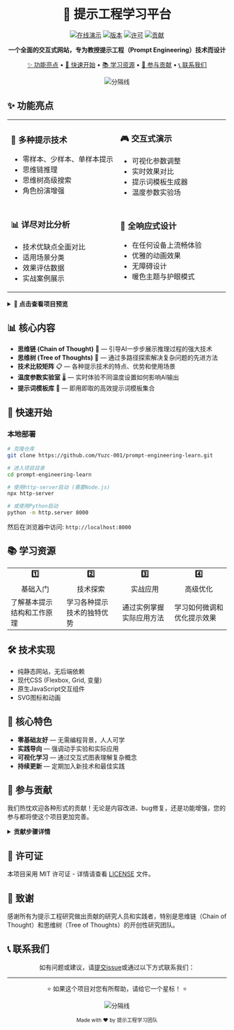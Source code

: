 <div align="center">

# 🔮 提示工程学习平台

<p>
<a href="https://prompt-engineering-learn-new.windsurf.build"><img src="https://img.shields.io/badge/在线演示-FF6B35?style=for-the-badge&logo=vercel&logoColor=white" alt="在线演示"></a>
<a href="#"><img src="https://img.shields.io/badge/版本-1.0.0-blue?style=for-the-badge" alt="版本"></a>
<a href="LICENSE"><img src="https://img.shields.io/badge/许可-MIT-green?style=for-the-badge" alt="许可"></a>
<a href="#"><img src="https://img.shields.io/badge/贡献-欢迎-FF5376?style=for-the-badge" alt="贡献"></a>
</p>

**一个全面的交互式网站，专为教授提示工程（Prompt Engineering）技术而设计**

[✨ 功能亮点](#功能亮点) • 
[🚀 快速开始](#快速开始) • 
[📚 学习资源](#学习资源) • 
[🤝 参与贡献](#参与贡献) • 
[📞 联系我们](#联系我们)

<img src="https://raw.githubusercontent.com/andreasbm/readme/master/assets/lines/rainbow.png" alt="分隔线">

</div>

## ✨ 功能亮点

<table>
  <tr>
    <td width="50%">
      <h3>🧠 多种提示技术</h3>
      <ul>
        <li>零样本、少样本、单样本提示</li>
        <li>思维链推理</li>
        <li>思维树高级搜索</li>
        <li>角色扮演增强</li>
      </ul>
    </td>
    <td width="50%">
      <h3>🎮 交互式演示</h3>
      <ul>
        <li>可视化参数调整</li>
        <li>实时效果对比</li>
        <li>提示词模板生成器</li>
        <li>温度参数实验场</li>
      </ul>
    </td>
  </tr>
  <tr>
    <td width="50%">
      <h3>📊 详尽对比分析</h3>
      <ul>
        <li>技术优缺点全面对比</li>
        <li>适用场景分类</li>
        <li>效果评估数据</li>
        <li>实战案例展示</li>
      </ul>
    </td>
    <td width="50%">
      <h3>📱 全响应式设计</h3>
      <ul>
        <li>在任何设备上流畅体验</li>
        <li>优雅的动画效果</li>
        <li>无障碍设计</li>
        <li>暖色主题与护眼模式</li>
      </ul>
    </td>
  </tr>
</table>

<details>
<summary><b>🌟 点击查看项目预览</b></summary>
<br>

您可以访问以下链接查看我们的网站各个部分：

- [🏠 首页](https://prompt-engineering-learn-new.windsurf.build/)
- [🔄 思维链详解](https://prompt-engineering-learn-new.windsurf.build/chain-of-thought.html) 
- [📊 提示技术比较](https://prompt-engineering-learn-new.windsurf.build/techniques-comparison.html)
- [🌳 思维树高级解析](https://prompt-engineering-learn-new.windsurf.build/advanced-techniques.html#tot)

</details>

## 📊 核心内容

- **思维链 (Chain of Thought)** 🔄 — 引导AI一步步展示推理过程的强大技术
- **思维树 (Tree of Thoughts)** 🌳 — 通过多路径探索解决复杂问题的先进方法
- **技术比较矩阵** 📋 — 各种提示技术的特点、优势和使用场景
- **温度参数实验室** 🌡️ — 实时体验不同温度设置如何影响AI输出
- **提示词模板库** 📝 — 即用即取的高效提示词模板集合

## 🚀 快速开始

### 本地部署

```bash
# 克隆仓库
git clone https://github.com/Yuzc-001/prompt-engineering-learn.git

# 进入项目目录
cd prompt-engineering-learn

# 使用http-server启动 (需要Node.js)
npx http-server

# 或使用Python启动
python -m http.server 8000
```

然后在浏览器中访问: `http://localhost:8000`

## 📚 学习资源

<div align="center">
  <table>
    <tr>
      <td align="center"><strong>1️⃣</strong></td>
      <td align="center"><strong>2️⃣</strong></td>
      <td align="center"><strong>3️⃣</strong></td>
      <td align="center"><strong>4️⃣</strong></td>
    </tr>
    <tr>
      <td align="center">基础入门</td>
      <td align="center">技术探索</td>
      <td align="center">实战应用</td>
      <td align="center">高级优化</td>
    </tr>
    <tr>
      <td>了解基本提示结构和工作原理</td>
      <td>学习各种提示技术的独特优势</td>
      <td>通过实例掌握实际应用方法</td>
      <td>学习如何微调和优化提示效果</td>
    </tr>
  </table>
</div>

## 🛠️ 技术实现

- 纯静态网站，无后端依赖
- 现代CSS (Flexbox, Grid, 变量)
- 原生JavaScript交互组件
- SVG图标和动画

## 🌈 核心特色

- **零基础友好** — 无需编程背景，人人可学
- **实践导向** — 强调动手实验和实际应用
- **可视化学习** — 通过交互式图表理解复杂概念
- **持续更新** — 定期加入新技术和最佳实践

## 🤝 参与贡献

我们热忱欢迎各种形式的贡献！无论是内容改进、bug修复，还是功能增强，您的参与都将使这个项目更加完善。

<details>
<summary><b>贡献步骤详情</b></summary>

1. Fork这个仓库
2. 创建您的功能分支 (`git checkout -b feature/amazing-feature`)
3. 提交您的更改 (`git commit -m 'Add some amazing feature'`)
4. 推送到分支 (`git push origin feature/amazing-feature`)
5. 开启Pull Request
</details>

## 📜 许可证

本项目采用 MIT 许可证 - 详情请查看 [LICENSE](LICENSE) 文件。

## 👏 致谢

感谢所有为提示工程研究做出贡献的研究人员和实践者，特别是思维链（Chain of Thought）和思维树（Tree of Thoughts）的开创性研究团队。

## 📞 联系我们

<div align="center">

如有问题或建议，请[提交issue](https://github.com/Yuzc-001/prompt-engineering-learn/issues)或通过以下方式联系我们：



</div>

---

<div align="center">

⭐ 如果这个项目对您有所帮助，请给它一个星标！ ⭐

<img src="https://raw.githubusercontent.com/andreasbm/readme/master/assets/lines/rainbow.png" alt="分隔线">

<sub>Made with ❤️ by 提示工程学习团队</sub>

</div>
